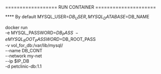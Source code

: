 ================== RUN CONTAINER =====================

 **** By default MYSQL_USER=$DB_USER, MYSQL_DATABASE=$DB_NAME

docker run \
-e MYSQL_PASSWORD=$DB_PASS \
-e MYSQL_ROOT_PASSWORD=$DB_ROOT_PASS \
-v vol_for_db:/var/lib/mysql/ \
--name DB_CONT \
--network my-net \
--ip $IP_DB \
-d petclinic-db:1.1


